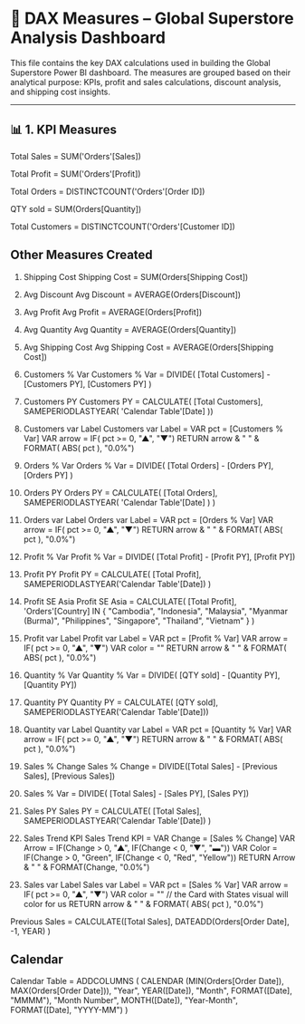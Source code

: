 # 🧮 DAX Measures – Global Superstore Analysis Dashboard

This file contains the key DAX calculations used in building the Global Superstore Power BI dashboard. The measures are grouped based on their analytical purpose: KPIs, profit and sales calculations, discount analysis, and shipping cost insights.

---

## 📊 1. KPI Measures


Total Sales = SUM('Orders'[Sales])

Total Profit = SUM('Orders'[Profit])

Total Orders = DISTINCTCOUNT('Orders'[Order ID])

QTY sold = SUM(Orders[Quantity])

Total Customers = DISTINCTCOUNT('Orders'[Customer ID])

## Other Measures Created

1. Shipping Cost
Shipping Cost = SUM(Orders[Shipping Cost])

2. Avg Discount
Avg Discount = AVERAGE(Orders[Discount])

3. Avg Profit
Avg Profit = AVERAGE(Orders[Profit])

4. Avg Quantity 
Avg Quantity = AVERAGE(Orders[Quantity])

5. Avg Shipping Cost
Avg Shipping Cost = AVERAGE(Orders[Shipping Cost])

6. Customers % Var 
Customers % Var = 
DIVIDE( [Total Customers] - [Customers PY], [Customers PY] )

7. Customers PY
Customers PY = 
CALCULATE( [Total Customers], SAMEPERIODLASTYEAR( 'Calendar Table'[Date] ))

8. Customers var Label
Customers var Label = 
VAR pct = [Customers % Var]
VAR arrow = IF( pct >= 0, "▲", "▼")
RETURN
    arrow & " " & FORMAT( ABS( pct ), "0.0%")

9. Orders % Var
Orders % Var = 
DIVIDE( [Total Orders] - [Orders PY], [Orders PY] )

10. Orders PY
Orders PY = 
CALCULATE( [Total Orders], SAMEPERIODLASTYEAR( 'Calendar Table'[Date] ) )

11. Orders var Label
Orders var Label = 
VAR pct = [Orders % Var]
VAR arrow = IF( pct >= 0, "▲", "▼")
RETURN
    arrow & " " & FORMAT( ABS( pct ), "0.0%")

12. Profit % Var
Profit % Var = 
DIVIDE( [Total Profit] - [Profit PY], [Profit PY])

13. Profit PY
Profit PY = 
CALCULATE(
    [Total Profit],
    SAMEPERIODLASTYEAR('Calendar Table'[Date])
)

14. Profit SE Asia
Profit SE Asia = 
CALCULATE(
    [Total Profit],
    'Orders'[Country] IN {
        "Cambodia", "Indonesia", "Malaysia", "Myanmar (Burma)",
        "Philippines", "Singapore", "Thailand", "Vietnam"
    }
)

15. Profit var Label
Profit var Label = 
VAR pct = [Profit % Var]
VAR arrow = IF( pct >= 0, "▲", "▼")
VAR color = "" 
RETURN
    arrow & " " & FORMAT( ABS( pct ), "0.0%")

16. Quantity % Var
Quantity % Var = 
DIVIDE( [QTY sold] - [Quantity PY], [Quantity PY])
 
17. Quantity PY
Quantity PY = 
CALCULATE( [QTY sold], SAMEPERIODLASTYEAR('Calendar Table'[Date])) 

18. Quantity var Label
Quantity var Label = 
VAR pct = [Quantity % Var]
VAR arrow = IF( pct >= 0, "▲", "▼")
RETURN
    arrow & " " & FORMAT( ABS( pct ), "0.0%")

19. Sales % Change
Sales % Change = 
DIVIDE([Total Sales] - [Previous Sales], [Previous Sales])

20. Sales % Var = 
DIVIDE( [Total Sales] - [Sales PY], [Sales PY])

21. Sales PY
Sales PY = 
CALCULATE(
    [Total Sales],
    SAMEPERIODLASTYEAR('Calendar Table'[Date])
)

22. Sales Trend KPI
Sales Trend KPI = 
VAR Change = [Sales % Change]
VAR Arrow = 
    IF(Change > 0, "▲", IF(Change < 0, "▼", "▬"))
VAR Color = 
    IF(Change > 0, "Green", IF(Change < 0, "Red", "Yellow"))
RETURN 
    Arrow & " " & FORMAT(Change, "0.0%")

23. Sales var Label
Sales var Label = 
VAR pct = [Sales % Var]
VAR arrow = IF( pct >= 0, "▲", "▼")
VAR color = "" // the Card with States visual will color for us
RETURN
    arrow & " " & FORMAT( ABS( pct ), "0.0%")

 Previous Sales = 
CALCULATE([Total Sales], 
    DATEADD(Orders[Order Date], -1, YEAR)
)


## Calendar 

Calendar Table = 
ADDCOLUMNS (
    CALENDAR (MIN(Orders[Order Date]), MAX(Orders[Order Date])),
    "Year", YEAR([Date]),
    "Month", FORMAT([Date], "MMMM"),
    "Month Number", MONTH([Date]),
    "Year-Month", FORMAT([Date], "YYYY-MM")
)
